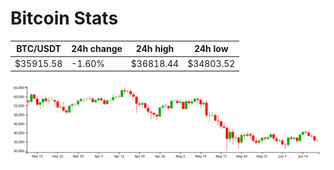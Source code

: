 # Bitcoin Stats

BTC/USDT|24h change|24h high|24h low|
|---|---|---|---|
|$35915.58|-1.60%|$36818.44|$34803.52|

<img src="./chart.svg">
